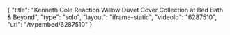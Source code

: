 {
    "title": "Kenneth Cole Reaction Willow Duvet Cover Collection at Bed Bath & Beyond",
    "type": "solo",
    "layout": "iframe-static",
    "videoId": "6287510",
    "url": "\/tvpembed\/6287510"
}